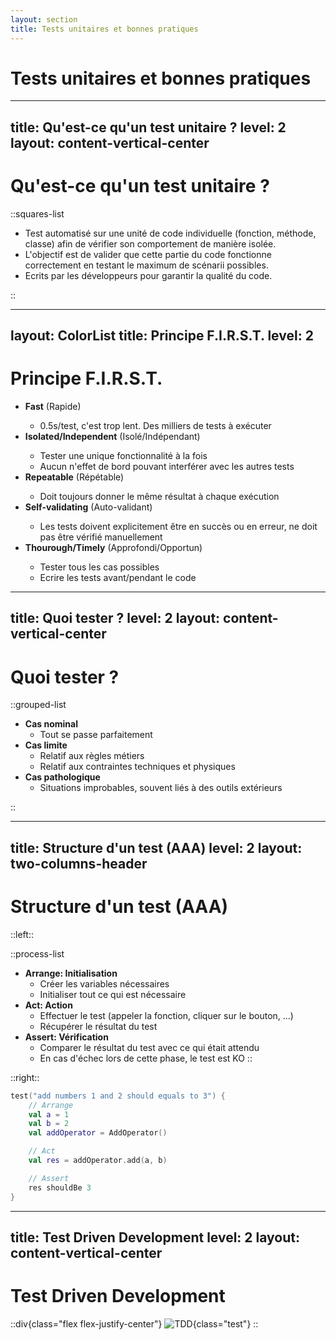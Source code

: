 ```yaml
---
layout: section
title: Tests unitaires et bonnes pratiques
---
```


# Tests unitaires et bonnes pratiques

---
title: Qu'est-ce qu'un test unitaire ?
level: 2
layout: content-vertical-center
---

# Qu'est-ce qu'un test unitaire ?

::squares-list

- Test automatisé sur une unité de code individuelle (fonction, méthode, classe) afin de vérifier son comportement de
  manière isolée.
- L'objectif est de valider que cette partie du code fonctionne correctement en testant le maximum de scénarii
  possibles.
- Ecrits par les développeurs pour garantir la qualité du code.

::

---
layout: ColorList
title: Principe F.I.R.S.T.
level: 2
---

# Principe F.I.R.S.T.

- <mdi-clock-fast class="text-4xl"/> <span class="text-xl">**Fast** (Rapide)</span>
    - 0.5s/test, c'est trop lent. Des milliers de tests à exécuter
- <mdi-island class="text-4xl"/> <span class="text-xl">**Isolated/Independent** (Isolé/Indépendant)</span>
    - Tester une unique fonctionnalité à la fois
    - Aucun n'effet de bord pouvant interférer avec les autres tests
- <mdi-repeat class="text-4xl"/> <span class="text-xl">**Repeatable** (Répétable)</span>
    - Doit toujours donner le même résultat à chaque exécution
- <mdi-bug-check class="text-4xl"/> <span class="text-xl">**Self-validating** (Auto-validant)</span>
    - Les tests doivent explicitement être en succès ou en erreur, ne doit pas être vérifié manuellement
- <mdi-alarm-check class="text-4xl"/> <span class="text-xl">**Thourough/Timely** (Approfondi/Opportun)</span>
    - Tester tous les cas possibles
    - Ecrire les tests avant/pendant le code

---
title: Quoi tester ?
level: 2
layout: content-vertical-center
---

# Quoi tester ?

::grouped-list

- **Cas nominal**
    - Tout se passe parfaitement
- **Cas limite**
    - Relatif aux règles métiers
    - Relatif aux contraintes techniques et physiques
- **Cas pathologique**
    - Situations improbables, souvent liés à des outils extérieurs

::

---
title: Structure d'un test (AAA)
level: 2
layout: two-columns-header
---

# Structure d'un test (AAA)

::left::

::process-list

- **Arrange: Initialisation**
    - Créer les variables nécessaires
    - Initialiser tout ce qui est nécessaire
- **Act: Action**
    - Effectuer le test (appeler la fonction, cliquer sur le bouton, ...)
    - Récupérer le résultat du test
- **Assert: Vérification**
    - Comparer le résultat du test avec ce qui était attendu
    - En cas d'échec lors de cette phase, le test est KO
      ::

::right::

```kotlin {all|2-5|7-8|10-11|all}
test("add numbers 1 and 2 should equals to 3") {
    // Arrange
    val a = 1
    val b = 2
    val addOperator = AddOperator()

    // Act
    val res = addOperator.add(a, b)

    // Assert
    res shouldBe 3
}
```

---
title: Test Driven Development
level: 2
layout: content-vertical-center
---

# Test Driven Development

::div{class="flex flex-justify-center"}
![TDD](/tdd.png){class="test"}
::